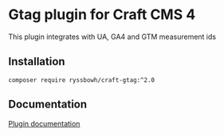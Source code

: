 # Gtag plugin for Craft CMS 4

This plugin integrates with UA, GA4 and GTM measurement ids

## Installation

`composer require ryssbowh/craft-gtag:^2.0`

## Documentation

[Plugin documentation](https://puzzlers.run/plugins/google-tags)